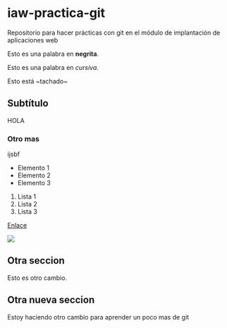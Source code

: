 # iaw-practica-git
Repositorio para hacer prácticas con git en el módulo de implantación de aplicaciones web

Esto es una palabra en **negrita**.

Esto es una palabra en *cursiva*.

Esto está ~tachado~

## Subtítulo
HOLA
### Otro mas
ijsbf
* Elemento 1
* Elemento 2
* Elemento 3

1. Lista 1
1. Lista 2
1. Lista 3

[Enlace](http://iescelia.org/web)

![](http://imagenpng.com/wp-content/uploads/2015/09/imagenes-png-635x508.png)

## Otra seccion

Esto es otro cambio.

## Otra nueva seccion

Estoy haciendo otro cambio para aprender un poco mas de git